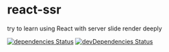 # react-ssr
try to learn using React with server slide render deeply

[![dependencies Status](https://david-dm.org/JounQin/1stg.svg)](https://david-dm.org/JounQin/1stg)
[![devDependencies Status](https://david-dm.org/JounQin/1stg/dev-status.svg)](https://david-dm.org/JounQin/1stg?type=dev)
